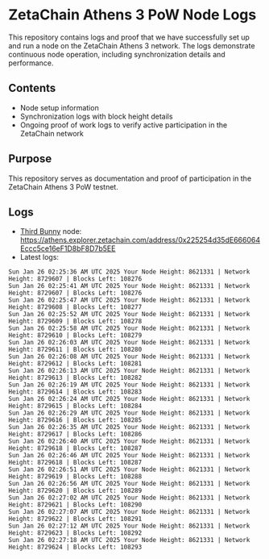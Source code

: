 # ZetaChain Athens 3 PoW Node Logs
This repository contains logs and proof that we have successfully set up and run a node on the ZetaChain Athens 3 network. The logs demonstrate continuous node operation, including synchronization details and performance.

## Contents
- Node setup information
- Synchronization logs with block height details
- Ongoing proof of work logs to verify active participation in the ZetaChain network

## Purpose
This repository serves as documentation and proof of participation in the ZetaChain Athens 3 PoW testnet.

## Logs

- [Third Bunny](https://thirdbunny.xyz/) node: https://athens.explorer.zetachain.com/address/0x225254d35dE666064Eccc5ce16eF1D8bF8D7b5EE
- Latest logs:
```
Sun Jan 26 02:25:36 AM UTC 2025 Your Node Height: 8621331 | Network Height: 8729607 | Blocks Left: 108276
Sun Jan 26 02:25:41 AM UTC 2025 Your Node Height: 8621331 | Network Height: 8729607 | Blocks Left: 108276
Sun Jan 26 02:25:47 AM UTC 2025 Your Node Height: 8621331 | Network Height: 8729608 | Blocks Left: 108277
Sun Jan 26 02:25:52 AM UTC 2025 Your Node Height: 8621331 | Network Height: 8729609 | Blocks Left: 108278
Sun Jan 26 02:25:58 AM UTC 2025 Your Node Height: 8621331 | Network Height: 8729610 | Blocks Left: 108279
Sun Jan 26 02:26:03 AM UTC 2025 Your Node Height: 8621331 | Network Height: 8729611 | Blocks Left: 108280
Sun Jan 26 02:26:08 AM UTC 2025 Your Node Height: 8621331 | Network Height: 8729612 | Blocks Left: 108281
Sun Jan 26 02:26:13 AM UTC 2025 Your Node Height: 8621331 | Network Height: 8729613 | Blocks Left: 108282
Sun Jan 26 02:26:19 AM UTC 2025 Your Node Height: 8621331 | Network Height: 8729614 | Blocks Left: 108283
Sun Jan 26 02:26:24 AM UTC 2025 Your Node Height: 8621331 | Network Height: 8729615 | Blocks Left: 108284
Sun Jan 26 02:26:29 AM UTC 2025 Your Node Height: 8621331 | Network Height: 8729616 | Blocks Left: 108285
Sun Jan 26 02:26:35 AM UTC 2025 Your Node Height: 8621331 | Network Height: 8729617 | Blocks Left: 108286
Sun Jan 26 02:26:40 AM UTC 2025 Your Node Height: 8621331 | Network Height: 8729618 | Blocks Left: 108287
Sun Jan 26 02:26:46 AM UTC 2025 Your Node Height: 8621331 | Network Height: 8729618 | Blocks Left: 108287
Sun Jan 26 02:26:51 AM UTC 2025 Your Node Height: 8621331 | Network Height: 8729619 | Blocks Left: 108288
Sun Jan 26 02:26:56 AM UTC 2025 Your Node Height: 8621331 | Network Height: 8729620 | Blocks Left: 108289
Sun Jan 26 02:27:02 AM UTC 2025 Your Node Height: 8621331 | Network Height: 8729621 | Blocks Left: 108290
Sun Jan 26 02:27:07 AM UTC 2025 Your Node Height: 8621331 | Network Height: 8729622 | Blocks Left: 108291
Sun Jan 26 02:27:12 AM UTC 2025 Your Node Height: 8621331 | Network Height: 8729623 | Blocks Left: 108292
Sun Jan 26 02:27:18 AM UTC 2025 Your Node Height: 8621331 | Network Height: 8729624 | Blocks Left: 108293
```
